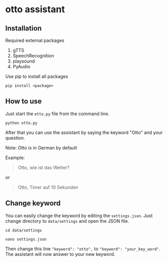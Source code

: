 # otto assistant

## Installation

Required external packages

1. gTTS
2. SpeechRecognition
3. playsound
4. PyAudio

Use pip to install all packages
```
pip install <package>
```

## How to use

Just start the `otto.py` file from the command line.
```
python otto.py
```
After that you can use the assistant by saying the keyword "Otto" and your question.

Note: Otto is in German by default

Example:

> Otto, wie ist das Wetter?

or

> Otto, Timer auf 10 Sekunden

## Change keyword

You can easily change the keyword by editing the `settings.json`.
Just change directory to `data/settings` and open the JSON file.
```
cd data/settings
```
```
nano settings.json
```
Then change this line `"keyword": "otto",` to `"keyword": "your_key_word"`.
The assistant will now answer to your new keyword.
